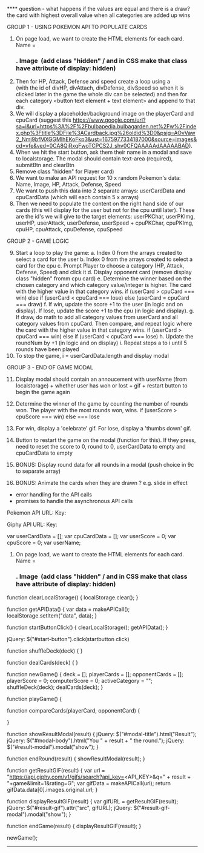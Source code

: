 <!-- Pseudocode -->

**** question - what happens if the values are equal and there is a draw? the card with highest overall value when all categories are added up wins

<!-- 1. LOCAL STORAGE. When we hit the start button we want to save API data for 10 random cards into local storage. These will be the cards that we play with and will save us repeatedly having to call the Pokemon API
2. Create a "deck" array with the following information from the Pokemon API: Name, Image, HP, Attack, Defense, Speed. We need to create button elements to display these on player cards. -->

GROUP 1 - USING POKEMON API TO POPULATE CARDS

1. On page load, we want to create the HTML elements for each card. Name = <h3>. Image <img> (add class "hidden" / and in CSS make that class have attribute of display: hidden)
2. Then for HP, Attack, Defense and speed create a loop using a <div> (with the id of divHP, divAttach, divDefense, divSpeed so when it is clicked later in the game the whole div can be selected) and then for each category <button text element + text element> and append to that div.
3. We will display a placeholder/background image on the playerCard and cpuCard (suggest this https://www.google.com/url?sa=i&url=https%3A%2F%2Fbulbapedia.bulbagarden.net%2Fw%2Findex.php%3Ftitle%3DFile%3ACardback.jpg%26oldid%3D0&psig=AOvVaw2_Nmj9bfMXGGMlhEKoFkp3&ust=1675977334187000&source=images&cd=vfe&ved=0CA8QjRxqFwoTCPCS2J_shv0CFQAAAAAdAAAAABAD).
4. When we hit the start button, ask them their name in a modal and save to localstorage. The modal should contain text-area (required), submitBtn and clearBtn
5. Remove class "hidden" for Player card)
6. We want to make an API request for 10 x random Pokemon's data: Name, Image, HP, Attack, Defense, Speed
7. We want to push this data into 2 separate arrays: userCardData and cpuCardData (which will each contain 5 x arrays)
8. Then we need to populate the content on the right hand side of our cards (this will display for the user but not for the cpu until later). These are the id's we will give to the target elements: userPKChar, userPKImg, userHP, userAttack, userDefense, userSpeed + cpuPKChar, cpuPKImg, cpuHP, cpuAttack, cpuDefense, cpuSpeed

GROUP 2 - GAME LOGIC

9. Start a loop to play the game:
  a. Index 0 from the arrays created to select a card for the user
  b. Index 0 from the arrays created to select a card for the cpu
  c. Prompt Player to choose a category (HP, Attack, Defense, Speed) and click it
  d. Display opponent card (remove display class "hidden" fromm cpu card)
  e. Determine the winner based on the chosen category and which category value/integer is higher. The card with the higher value in that category wins. if (userCard > cpuCard === win) else if (userCard < cpuCard === lose) else (userCard = cpuCard === draw)
  f. If win, update the score +1 to the user (in logic and on display). If lose, update the score +1 to the cpu (in logic and display).
  g. If draw, do math to add all category values from userCard and all category values from cpuCard. Then compare, and repeat logic where the card with the higher value in that category wins. if (userCard > cpuCard === win) else if (userCard < cpuCard === lose)
  h. Update the roundNum by +1 (in logic and on display)
  i. Repeat steps a to i until 5 rounds have been played 
10. To stop the game, i = userCardData.length and display modal

GROUP 3 - END OF GAME MODAL

11. Display modal should contain an annoucement with userName (from localstorage) + whether user has won or lost + gif + restart button to begin the game again
12. Determine the winner of the game by counting the number of rounds won. The player with the most rounds won, wins. if (userScore > cpuScore === win) else === lose
13. For win, display a 'celebrate' gif. For lose, display a 'thumbs down' gif. 
14. Button to restart the game on the modal (function for this). If they press, need to reset the score to 0, round to 0, userCardData to empty and cpuCardData to empty

15. BONUS: Display round data for all rounds in a modal (push choice in 9c to separate array)

16. BONUS: Animate the cards when they are drawn ? e.g. slide in effect

- error handling for the API calls
- promises to handle the asynchronous API calls

<!-- LOGIC -->

<!-- API's -->

Pokemon API
URL:
Key:

Giphy API
URL:
Key: 

<!-- Variables -->

var userCardData = [];
var cpuCardData = [];
var userScore = 0;
var cpuScore = 0;
var userName;

<!-- Functions -->

1. On page load, we want to create the HTML elements for each card. Name = <h3>. Image <img> (add class "hidden" / and in CSS make that class have attribute of display: hidden)


<!-- Function to clear local storage -->
function clearLocalStorage() {
    <!-- Code to clear all data stored in local storage -->
    localStorage.clear();
}

<!-- Function to retrieve data from API and store it in local storage -->
function getAPIData() {
    <!-- Code to make an API request and retrieve the data -->
    var data = makeAPICall();
    <!-- Code to store the data in local storage -->
    localStorage.setItem("data", data);
}

<!-- Function to handle the start button click event -->
function startButtonClick() {
    <!-- Code to clear local storage -->
    clearLocalStorage();
    <!-- Code to retrieve data from the API and store it in local storage -->
    getAPIData();
}

<!-- Code to attach an event listener to the start button to handle clicks -->
jQuery: $("#start-button").click(startbutton click)

<!-- Function to shuffle the deck -->
function shuffleDeck(deck) {
    <!-- Code to shuffle the deck -->
}

<!-- Function to deal cards to players -->
function dealCards(deck) {
    <!-- Code to split the deck into playerCards and opponentCards -->
}

<!-- Function to start a new game -->
function newGame() {
    <!-- Code to reset game variables and start a new game -->
    deck = [];
    playerCards = [];
    opponentCards = [];
    playerScore = 0;
    computerScore = 0;
    activeCategory = "";
    <!-- Code to shuffle the deck and deal cards to players -->
    shuffleDeck(deck);
    dealCards(deck);
}

<!-- Function to play the game -->
function playGame() {
<!-- Function to compare cards -->
function compareCards(playerCard, opponentCard) {
    <!-- Code to compare playerCard and computerCard based on activeCategory -->
    <!-- Code to update playerScore and computerScore based on result of comparison -->
    <!-- Code to check if the game is over and update the UI accordingly -->

}

<!-- Function to show the result modal -->
function showResultModal(result) {
    <!-- Code to update the modal content based on the result (won, lost, or drew) -->
    jQuery: $("#modal-title").html("Result");
    jQuery: $("#modal-body").html("You " + result + " the round.");
    <!-- Code to show the modal -->
    jQuery: $("#result-modal").modal("show");
}

<!-- Function to handle the end of a round -->
function endRound(result) {
    <!-- Code to update the game state based on the result of the round -->
    <!-- Code to show the result modal -->
    showResultModal(result);
}

<!-- Function to retrieve a GIF from the Giphy API based on the result of the game -->
function getResultGIF(result) {
    <!-- Code to construct the API request URL -->
    var url = "https://api.giphy.com/v1/gifs/search?api_key=<API_KEY>&q=" + result + "+game&limit=1&rating=G";
    <!-- Code to make the API request and retrieve the GIF data -->
    var gifData = makeAPICall(url);
    <!-- Code to return the URL of the GIF -->
    return gifData.data[0].images.original.url;
}

<!-- Function to display the result GIF at the end of the game -->
function displayResultGIF(result) {
    <!-- Code to retrieve the URL of the result GIF -->
    var gifURL = getResultGIF(result);
    <!-- Code to update the HTML element with the GIF URL -->
    jQuery: $("#result-gif").attr("src", gifURL);
    <!-- Code to show the result GIF -->
    jQuery: $("#result-gif-modal").modal("show");
}

<!-- Function to handle the end of the game -->
function endGame(result) {
    <!-- Code to update the game state based on the result of the game -->
    <!-- Code to display the result GIF -->
    displayResultGIF(result);
}


<!-- Code to start a new game when the page loads -->
newGame();

******************

<!-- NEXT UP -->
